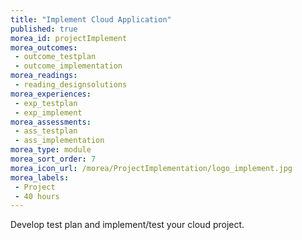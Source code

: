 ```yaml
---
title: "Implement Cloud Application"
published: true
morea_id: projectImplement
morea_outcomes:
 - outcome_testplan
 - outcome_implementation
morea_readings:	
 - reading_designsolutions
morea_experiences:
 - exp_testplan
 - exp_implement
morea_assessments:
 - ass_testplan
 - ass_implementation
morea_type: module
morea_sort_order: 7
morea_icon_url: /morea/ProjectImplementation/logo_implement.jpg
morea_labels:
 - Project
 - 40 hours
---
```

Develop test plan and implement/test your cloud project.